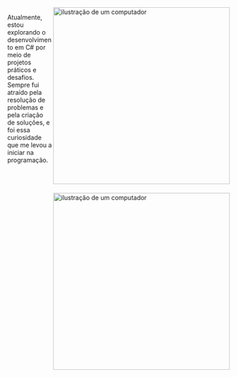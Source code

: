 <img src="https://raw.githubusercontent.com/MicaelliMedeiros/micaellimedeiros/master/image/computer-illustration.png" alt="ilustração de um computador" min-width="400px" max-width="400px" width="400px" align="right">

<p align="left"> 
  Atualmente, estou explorando o desenvolvimento em C# por meio de projetos práticos e desafios. Sempre fui atraído pela resolução de problemas e pela criação de soluções, e foi essa curiosidade que me levou a iniciar na programação.
</p>

<img src="https://raw.githubusercontent.com/MicaelliMedeiros/micaellimedeiros/master/image/computer-illustration.png" 
     alt="ilustração de um computador" 
     min-width="400px" max-width="400px" width="400px" 
     align="right" 
     style="margin-top: 20px;">
